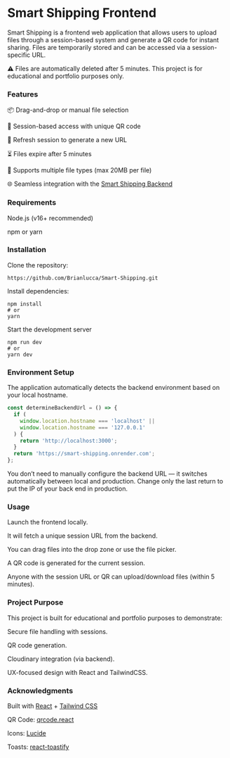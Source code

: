 # Smart Shipping Frontend
Smart Shipping is a frontend web application that allows users to upload files through a session-based system and generate a QR code for instant sharing. Files are temporarily stored and can be accessed via a session-specific URL.

⚠️ Files are automatically deleted after 5 minutes. This project is for educational and portfolio purposes only.

### Features
📦 Drag-and-drop or manual file selection

🔐 Session-based access with unique QR code

🔁 Refresh session to generate a new URL

⏳ Files expire after 5 minutes

📁 Supports multiple file types (max 20MB per file)

🌐 Seamless integration with the <a href="https://github.com/Brianlucca/Smart-Shipping-BackEnd">Smart Shipping Backend</a>

### Requirements
Node.js (v16+ recommended)

npm or yarn

### Installation

Clone the repository:
```
https://github.com/Brianlucca/Smart-Shipping.git
````
Install dependencies:
```
npm install
# or
yarn
````
Start the development server
```
npm run dev
# or
yarn dev
````
### Environment Setup
The application automatically detects the backend environment based on your local hostname.

``` js
const determineBackendUrl = () => {
  if (
    window.location.hostname === 'localhost' ||
    window.location.hostname === '127.0.0.1'
  ) {
    return 'http://localhost:3000';
  }
  return 'https://smart-shipping.onrender.com';
};
````
You don’t need to manually configure the backend URL — it switches automatically between local and production.
Change only the last return to put the IP of your back end in production.


### Usage

Launch the frontend locally.

It will fetch a unique session URL from the backend.

You can drag files into the drop zone or use the file picker.

A QR code is generated for the current session.

Anyone with the session URL or QR can upload/download files (within 5 minutes).

### Project Purpose

This project is built for educational and portfolio purposes to demonstrate:

Secure file handling with sessions.

QR code generation.

Cloudinary integration (via backend).

UX-focused design with React and TailwindCSS.

### Acknowledgments

Built with <a href="https://react.dev/"> React</a> + <a href="https://v3.tailwindcss.com/">Tailwind CSS</a>

QR Code: <a href="https://www.npmjs.com/package/qrcode.react">qrcode.react</a>

Icons: <a href="https://lucide.dev/">Lucide</a>

Toasts: <a href="https://www.npmjs.com/package/react-toastify">react-toastify</a>
